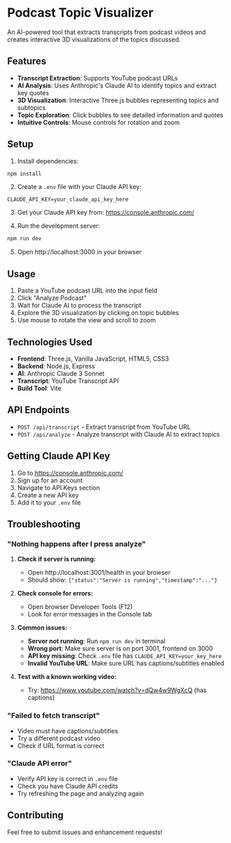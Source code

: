 # Podcast Topic Visualizer

An AI-powered tool that extracts transcripts from podcast videos and creates interactive 3D visualizations of the topics discussed.

## Features

- **Transcript Extraction**: Supports YouTube podcast URLs
- **AI Analysis**: Uses Anthropic's Claude AI to identify topics and extract key quotes
- **3D Visualization**: Interactive Three.js bubbles representing topics and subtopics
- **Topic Exploration**: Click bubbles to see detailed information and quotes
- **Intuitive Controls**: Mouse controls for rotation and zoom

## Setup

1. Install dependencies:
```bash
npm install
```

2. Create a `.env` file with your Claude API key:
```
CLAUDE_API_KEY=your_claude_api_key_here
```

3. Get your Claude API key from: https://console.anthropic.com/

4. Run the development server:
```bash
npm run dev
```

5. Open http://localhost:3000 in your browser

## Usage

1. Paste a YouTube podcast URL into the input field
2. Click "Analyze Podcast" 
3. Wait for Claude AI to process the transcript
4. Explore the 3D visualization by clicking on topic bubbles
5. Use mouse to rotate the view and scroll to zoom

## Technologies Used

- **Frontend**: Three.js, Vanilla JavaScript, HTML5, CSS3
- **Backend**: Node.js, Express
- **AI**: Anthropic Claude 3 Sonnet
- **Transcript**: YouTube Transcript API
- **Build Tool**: Vite

## API Endpoints

- `POST /api/transcript` - Extract transcript from YouTube URL
- `POST /api/analyze` - Analyze transcript with Claude AI to extract topics

## Getting Claude API Key

1. Go to https://console.anthropic.com/
2. Sign up for an account
3. Navigate to API Keys section
4. Create a new API key
5. Add it to your `.env` file

## Troubleshooting

### "Nothing happens after I press analyze"

1. **Check if server is running:**
   - Open http://localhost:3001/health in your browser
   - Should show: `{"status":"Server is running","timestamp":"..."}`

2. **Check console for errors:**
   - Open browser Developer Tools (F12)
   - Look for error messages in the Console tab

3. **Common issues:**
   - **Server not running**: Run `npm run dev` in terminal
   - **Wrong port**: Make sure server is on port 3001, frontend on 3000
   - **API key missing**: Check `.env` file has `CLAUDE_API_KEY=your_key_here`
   - **Invalid YouTube URL**: Make sure URL has captions/subtitles enabled

4. **Test with a known working video:**
   - Try: https://www.youtube.com/watch?v=dQw4w9WgXcQ (has captions)

### "Failed to fetch transcript"
- Video must have captions/subtitles
- Try a different podcast video
- Check if URL format is correct

### "Claude API error"
- Verify API key is correct in `.env` file
- Check you have Claude API credits
- Try refreshing the page and analyzing again

## Contributing

Feel free to submit issues and enhancement requests!